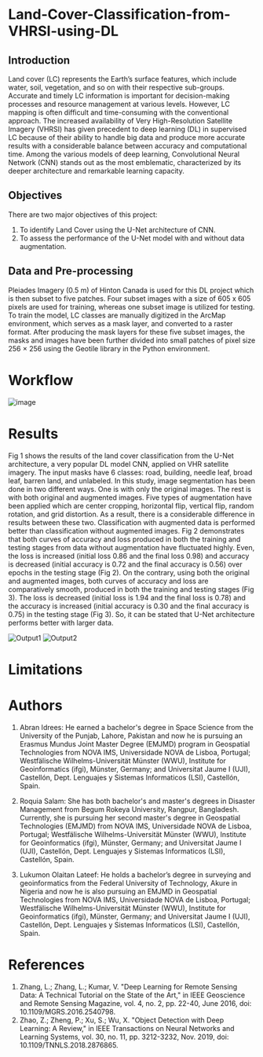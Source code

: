 # Land-Cover-Classification-from-VHRSI-using-DL
## Introduction
Land cover (LC) represents the Earth’s surface features, which include water, soil, vegetation, and so on with their respective sub-groups. Accurate and timely LC
information is important for decision-making processes and resource management at various levels. However, LC mapping is often difficult and time-consuming with
the conventional approach. The increased availability of Very High-Resolution Satellite Imagery (VHRSI) has given precedent to deep learning (DL) in
supervised LC because of their ability to handle big data and produce more accurate results with a considerable balance between accuracy and computational time.
Among the various models of deep learning, Convolutional Neural Network (CNN) stands out as the most emblematic, characterized by its deeper architecture and remarkable learning capacity.

## Objectives
There are two major objectives of this project:
1. To identify Land Cover using the U-Net architecture​ of CNN.
2. To assess the performance of the U-Net model with and without data augmentation.

## Data and Pre-processing
Pleiades Imagery (0.5 m) of Hinton Canada is used for this DL project which is then subset to five patches. Four subset images with a size of 605 x 605 pixels are used for training, whereas one subset image is utilized for testing. To train the model, LC classes are manually digitized in the ArcMap environment, which serves as a mask layer, and converted to a raster format. After producing the mask layers for these five subset images, the masks and images have been further divided into small patches of pixel size 256 × 256 using the Geotile library in the Python environment.

# Workflow
![image](https://github.com/Abranidrees/Land-Cover-Classification-from-VHRSI-using-DL/assets/126249551/99dffb67-8908-4aa9-8287-b2a8523ad390)

# Results
Fig 1 shows the results of the land cover classification from the U-Net architecture, a very popular DL model CNN, applied on VHR satellite imagery. The input masks have 6 classes: road, building, needle leaf, broad leaf, barren land, and unlabeled. In this study, image segmentation has been done in two different ways. One is with only the original images. The rest is with both original and augmented images. Five types of augmentation have been applied which are center cropping, horizontal flip, vertical flip, random rotation, and grid distortion. As a result, there is a considerable difference in results between these two. Classification with augmented data is performed better than classification without augmented images. Fig 2 demonstrates that both curves of accuracy and loss produced in both the training and testing stages from data without augmentation have fluctuated highly. Even, the loss is increased (initial loss 0.86 and the final loss 0.98) and accuracy is decreased (initial accuracy is 0.72 and the final accuracy is 0.56) over epochs in the testing stage (Fig 2). On the contrary, using both the original and augmented images, both curves of accuracy and loss are comparatively smooth, produced in both the training and testing stages (Fig 3). The loss is decreased (initial loss is 1.94 and the final loss is 0.78) and the accuracy is increased (initial accuracy is 0.30 and the final accuracy is 0.75) in the testing stage (Fig 3). So, it can be stated that U-Net architecture performs better with larger data.

![Output1](https://github.com/Abranidrees/Land-Cover-Classification-from-VHRSI-using-DL/assets/126249551/1b1f80bb-a3a9-4a17-a305-27a68890bd72)
![Output2](https://github.com/Abranidrees/Land-Cover-Classification-from-VHRSI-using-DL/assets/126249551/b45770db-a2f9-4758-84c5-00db90856a55)

# Limitations



# Authors
1. Abran Idrees: He earned a bachelor's degree in Space Science from the University of the Punjab, Lahore, Pakistan and now he is pursuing an Erasmus Mundus Joint Master Degree (EMJMD) program in Geospatial Technologies from NOVA IMS, Universidade NOVA de Lisboa, Portugal; Westfälische Wilhelms-Universität Münster (WWU), Institute for Geoinformatics (ifgi), Münster, Germany; and Universitat Jaume I (UJI), Castellón, Dept. Lenguajes y Sistemas Informaticos (LSI), Castellón, Spain.

2. Roquia Salam: She has both bachelor's and master's degrees in Disaster Management from Begum Rokeya University, Rangpur, Bangladesh. Currently, she is pursuing her second master's degree in Geospatial Technologies (EMJMD) from NOVA IMS, Universidade NOVA de Lisboa, Portugal; Westfälische Wilhelms-Universität Münster (WWU), Institute for Geoinformatics (ifgi), Münster, Germany; and Universitat Jaume I (UJI), Castellón, Dept. Lenguajes y Sistemas Informaticos (LSI), Castellón, Spain. 

3. Lukumon Olaitan Lateef: He holds a bachelor’s degree in surveying and geoinformatics from the Federal University of Technology, Akure in Nigeria and now he is also pursuing an EMJMD in Geospatial Technologies from NOVA IMS, Universidade NOVA de Lisboa, Portugal; Westfälische Wilhelms-Universität Münster (WWU), Institute for Geoinformatics (ifgi), Münster, Germany; and Universitat Jaume I (UJI), Castellón, Dept. Lenguajes y Sistemas Informaticos (LSI), Castellón, Spain.

# References
1. Zhang, L.; Zhang, L.; Kumar, V. "Deep Learning for Remote Sensing Data: A Technical Tutorial on the State of the Art," in IEEE Geoscience and Remote Sensing Magazine, vol. 4, no. 2, pp. 22-40, June 2016, doi: 10.1109/MGRS.2016.2540798.
2. Zhao, Z.; Zheng, P.; Xu, S.; Wu, X. "Object Detection with Deep Learning: A Review," in IEEE Transactions on Neural Networks and Learning Systems, vol. 30, no. 11, pp. 3212-3232, Nov. 2019, doi: 10.1109/TNNLS.2018.2876865.





